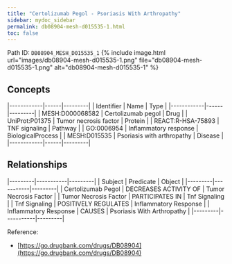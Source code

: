 ```yaml
---
title: "Certolizumab Pegol - Psoriasis With Arthropathy"
sidebar: mydoc_sidebar
permalink: db08904-mesh-d015535-1.html
toc: false 
---
```



Path ID: `DB08904_MESH_D015535_1`
{% include image.html url="images/db08904-mesh-d015535-1.png" file="db08904-mesh-d015535-1.png" alt="db08904-mesh-d015535-1" %}

## Concepts

|------------|------|---------|
| Identifier | Name | Type    |
|------------|------|---------|
| MESH:D000068582 | Certolizumab pegol | Drug |
| UniProt:P01375 | Tumor necrosis factor | Protein |
| REACT:R-HSA-75893 | TNF signaling | Pathway |
| GO:0006954 | Inflammatory response | BiologicalProcess |
| MESH:D015535 | Psoriasis with arthropathy | Disease |
|------------|------|---------|

## Relationships

|---------|-----------|---------|
| Subject | Predicate | Object  |
|---------|-----------|---------|
| Certolizumab Pegol | DECREASES ACTIVITY OF | Tumor Necrosis Factor |
| Tumor Necrosis Factor | PARTICIPATES IN | Tnf Signaling |
| Tnf Signaling | POSITIVELY REGULATES | Inflammatory Response |
| Inflammatory Response | CAUSES | Psoriasis With Arthropathy |
|---------|-----------|---------|

Reference: 
  - [https://go.drugbank.com/drugs/DB08904](https://go.drugbank.com/drugs/DB08904)
